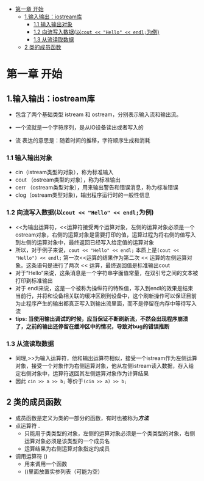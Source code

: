 - [第一章 开始](#第一章-开始)
  - [1.输入输出：iostream库](#1输入输出iostream库)
    - [1.1 输入输出对象](#11-输入输出对象)
    - [1.2 向流写入数据(以``cout << "Hello" << endl;``为例)](#12-向流写入数据以cout--hello--endl为例)
    - [1.3 从流读取数据](#13-从流读取数据)
  - [2 类的成员函数](#2-类的成员函数)
# 第一章 开始

## 1.输入输出：iostream库

- 包含了两个基础类型 istream 和 ostream，分别表示输入流和输出流。

- 一个流就是一个字符序列，是从IO设备读出或者写入的

- 流 表达的意思是：随着时间的推移，字符顺序生成和消耗

### 1.1 输入输出对象
- cin（istream类型的对象），称为标准输入
- cout （ostream类型的对象），称为标准输出
- cerr （ostream类型对象），用来输出警告和错误消息，称为标准错误
- clog（ostream类型对象)，输出程序运行时的一般性信息

### 1.2 向流写入数据(以``cout << "Hello" << endl;``为例)
- <<为输出运算符，<<运算符接受两个运算对象，左侧的运算对象必须是一个ostream对象，右侧的运算对象是需要打印的值，运算过程为将右侧的值写入到左侧的运算对象中，最终返回已经写入给定值的运算对象
- 所以，对于例子来说，``cout << "Hello" << endl;`` 本质上是``(cout << "Hello") << endl;`` 第一次<<运算的结果作为第二次 << 运算的左侧运算对象。这条语句是进行了两次 << 运算，最终返回值是标准输出cout
- 对于“Hello”来说，这条消息是一个字符串字面值常量，在双引号之间的文本被打印到标准输出
- 对于 endl来说，这是一个被称为操纵符的特殊值，写入到endl的效果是结束当前行，并将和设备相关联的缓冲区刷到设备中，这个刷新操作可以保证目前为止程序产生的输出都真正写入到输出流里面，而不是停留在内存中等待写入流
- **tips: 当使用输出调试的时候，应当保证不断刷新流，不然会出现程序崩溃了，之前的输出还停留在缓冲区中的情况，导致对bug的错误推断**

### 1.3 从流读取数据
- 同理,>>为输入运算符，他和输出运算符相似，接受一个istream作为左侧运算对象，接受一个对象作为右侧运算对象，他从左侧istream读入数据，存入给定右侧对象中，运算符返回其左侧运算对象作为计算结果
- 因此 ``cin >> a >> b;`` 等价于``(cin >> a) >> b;``


## 2 类的成员函数
- 成员函数是定义为类的一部分的函数，有时也被称为***方法***
- 点运算符 . 
    - 只能用于类类型的对象，左侧的运算对象必须是一个类类型的对象，右侧运算对象必须是该类型的一个成员名
    - 运算结果为右侧运算对象指定的成员
- 调用运算符 ()
    - 用来调用一个函数
    - ()里面放置实参列表（可能为空）


